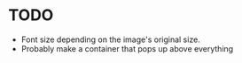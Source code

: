 # TODO

- Font size depending on the image's original size.
- Probably make a container that pops up above everything